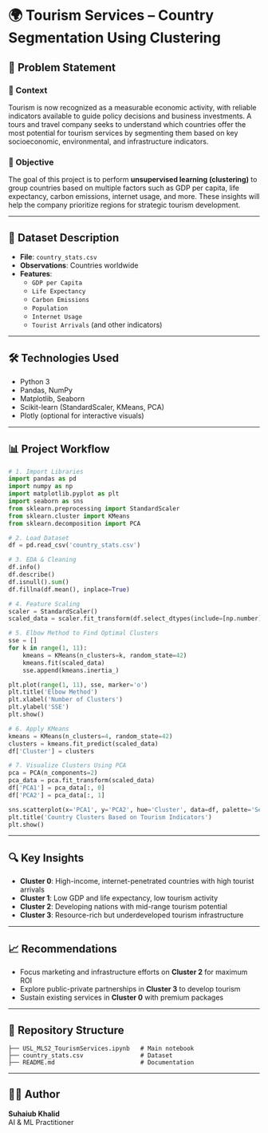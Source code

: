 # 🌍 Tourism Services – Country Segmentation Using Clustering

## 📌 Problem Statement

### 🧭 Context

Tourism is now recognized as a measurable economic activity, with reliable indicators available to guide policy decisions and business investments. A tours and travel company seeks to understand which countries offer the most potential for tourism services by segmenting them based on key socioeconomic, environmental, and infrastructure indicators.

### 🎯 Objective

The goal of this project is to perform **unsupervised learning (clustering)** to group countries based on multiple factors such as GDP per capita, life expectancy, carbon emissions, internet usage, and more. These insights will help the company prioritize regions for strategic tourism development.

---

## 🧾 Dataset Description

- **File**: `country_stats.csv`
- **Observations**: Countries worldwide
- **Features**:
  - `GDP per Capita`
  - `Life Expectancy`
  - `Carbon Emissions`
  - `Population`
  - `Internet Usage`
  - `Tourist Arrivals` (and other indicators)

---

## 🛠️ Technologies Used

- Python 3
- Pandas, NumPy
- Matplotlib, Seaborn
- Scikit-learn (StandardScaler, KMeans, PCA)
- Plotly (optional for interactive visuals)

---

## 📊 Project Workflow

```python
# 1. Import Libraries
import pandas as pd
import numpy as np
import matplotlib.pyplot as plt
import seaborn as sns
from sklearn.preprocessing import StandardScaler
from sklearn.cluster import KMeans
from sklearn.decomposition import PCA

# 2. Load Dataset
df = pd.read_csv('country_stats.csv')

# 3. EDA & Cleaning
df.info()
df.describe()
df.isnull().sum()
df.fillna(df.mean(), inplace=True)

# 4. Feature Scaling
scaler = StandardScaler()
scaled_data = scaler.fit_transform(df.select_dtypes(include=[np.number]))

# 5. Elbow Method to Find Optimal Clusters
sse = []
for k in range(1, 11):
    kmeans = KMeans(n_clusters=k, random_state=42)
    kmeans.fit(scaled_data)
    sse.append(kmeans.inertia_)

plt.plot(range(1, 11), sse, marker='o')
plt.title('Elbow Method')
plt.xlabel('Number of Clusters')
plt.ylabel('SSE')
plt.show()

# 6. Apply KMeans
kmeans = KMeans(n_clusters=4, random_state=42)
clusters = kmeans.fit_predict(scaled_data)
df['Cluster'] = clusters

# 7. Visualize Clusters Using PCA
pca = PCA(n_components=2)
pca_data = pca.fit_transform(scaled_data)
df['PCA1'] = pca_data[:, 0]
df['PCA2'] = pca_data[:, 1]

sns.scatterplot(x='PCA1', y='PCA2', hue='Cluster', data=df, palette='Set2')
plt.title('Country Clusters Based on Tourism Indicators')
plt.show()
```

---

## 🔍 Key Insights

- **Cluster 0**: High-income, internet-penetrated countries with high tourist arrivals
- **Cluster 1**: Low GDP and life expectancy, low tourism activity
- **Cluster 2**: Developing nations with mid-range tourism potential
- **Cluster 3**: Resource-rich but underdeveloped tourism infrastructure

---

## 📈 Recommendations

- Focus marketing and infrastructure efforts on **Cluster 2** for maximum ROI
- Explore public-private partnerships in **Cluster 3** to develop tourism
- Sustain existing services in **Cluster 0** with premium packages

---

## 📁 Repository Structure

```
├── USL_MLS2_TourismServices.ipynb   # Main notebook
├── country_stats.csv                # Dataset
├── README.md                        # Documentation
```

---

## 👨‍💻 Author

**Suhaiub Khalid**  
AI & ML Practitioner

